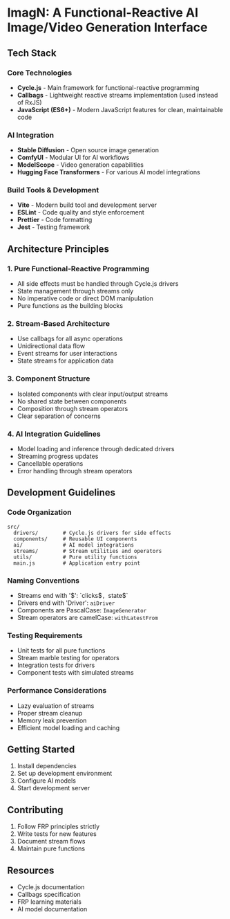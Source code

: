 # ImagN: A Functional-Reactive AI Image/Video Generation Interface

## Tech Stack

### Core Technologies
- **Cycle.js** - Main framework for functional-reactive programming
- **Callbags** - Lightweight reactive streams implementation (used instead of RxJS)
- **JavaScript (ES6+)** - Modern JavaScript features for clean, maintainable code

### AI Integration
- **Stable Diffusion** - Open source image generation
- **ComfyUI** - Modular UI for AI workflows
- **ModelScope** - Video generation capabilities
- **Hugging Face Transformers** - For various AI model integrations

### Build Tools & Development
- **Vite** - Modern build tool and development server
- **ESLint** - Code quality and style enforcement
- **Prettier** - Code formatting
- **Jest** - Testing framework

## Architecture Principles

### 1. Pure Functional-Reactive Programming
- All side effects must be handled through Cycle.js drivers
- State management through streams only
- No imperative code or direct DOM manipulation
- Pure functions as the building blocks

### 2. Stream-Based Architecture
- Use callbags for all async operations
- Unidirectional data flow
- Event streams for user interactions
- State streams for application data

### 3. Component Structure
- Isolated components with clear input/output streams
- No shared state between components
- Composition through stream operators
- Clear separation of concerns

### 4. AI Integration Guidelines
- Model loading and inference through dedicated drivers
- Streaming progress updates
- Cancellable operations
- Error handling through stream operators

## Development Guidelines

### Code Organization
```
src/
  drivers/        # Cycle.js drivers for side effects
  components/     # Reusable UI components
  ai/             # AI model integrations
  streams/        # Stream utilities and operators
  utils/          # Pure utility functions
  main.js         # Application entry point
```

### Naming Conventions
- Streams end with '$': `clicks$`, `state$`
- Drivers end with 'Driver': `aiDriver`
- Components are PascalCase: `ImageGenerator`
- Stream operators are camelCase: `withLatestFrom`

### Testing Requirements
- Unit tests for all pure functions
- Stream marble testing for operators
- Integration tests for drivers
- Component tests with simulated streams

### Performance Considerations
- Lazy evaluation of streams
- Proper stream cleanup
- Memory leak prevention
- Efficient model loading and caching

## Getting Started

1. Install dependencies
2. Set up development environment
3. Configure AI models
4. Start development server

## Contributing

1. Follow FRP principles strictly
2. Write tests for new features
3. Document stream flows
4. Maintain pure functions

## Resources

- Cycle.js documentation
- Callbags specification
- FRP learning materials
- AI model documentation